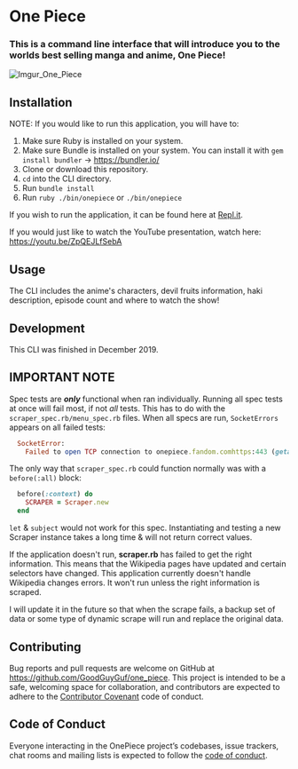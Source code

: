 # One Piece
### This is a command line interface that will introduce you to the worlds best selling manga and anime, One Piece!
![Imgur_One_Piece](https://i.imgur.com/njfm5wA.jpg)

## Installation
NOTE: If you would like to run this application, you will have to:

1. Make sure Ruby is installed on your system.
2. Make sure Bundle is installed on your system. You can install it with `gem install bundler` -> https://bundler.io/
2. Clone or download this repository. 
3. `cd` into the CLI directory.
4. Run `bundle install`
5. Run `ruby ./bin/onepiece` or `./bin/onepiece`

If you wish to run the application, it can be found here at [Repl.it](https://repl.it/@GoodGuyGuf/OnePiece).

If you would just like to watch the YouTube presentation, watch here: https://youtu.be/ZpQEJLfSebA

## Usage
The CLI includes the anime's characters, devil fruits information, haki description, episode count and where to watch the show!

## Development
This CLI was finished in December 2019.

## IMPORTANT NOTE
Spec tests are ***only*** functional when ran individually. Running all spec tests at once will fail most, if not *all* tests. This has to do with the `scraper_spec.rb/menu_spec.rb` files. When all specs are run, `SocketErrors` appears on all failed tests:

```ruby
  SocketError:
    Failed to open TCP connection to onepiece.fandom.comhttps:443 (getaddrinfo: nodename nor servname provided, or not known)
```

The only way that `scraper_spec.rb` could function normally was with a `before(:all)` block:

```ruby
  before(:context) do
    SCRAPER = Scraper.new
  end
```

`let` & `subject` would not work for this spec. Instantiating and testing a new Scraper instance takes a long time & will not return correct values.

If the application doesn't run, **scraper.rb** has failed to get the right information. This means that the Wikipedia pages have updated and certain selectors have changed. This application currently doesn't handle Wikipedia changes errors. It won't run unless the right information is scraped. 

I will update it in the future so that when the scrape fails, a backup set of data or some type of dynamic scrape will run and replace the original data.

## Contributing

Bug reports and pull requests are welcome on GitHub at https://github.com/GoodGuyGuf/one_piece. This project is intended to be a safe, welcoming space for collaboration, and contributors are expected to adhere to the [Contributor Covenant](http://contributor-covenant.org) code of conduct.

## Code of Conduct

Everyone interacting in the OnePiece project’s codebases, issue trackers, chat rooms and mailing lists is expected to follow the [code of conduct](https://github.com/GoodGuyGuf/one_piece/blob/master/CODE_OF_CONDUCT.md).
